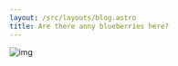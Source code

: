 ```yaml
---
layout: /src/layouts/blog.astro
title: Are there anny blueberries here?
---
```



![img](/images/blog/ceciliaskog.jpg)
